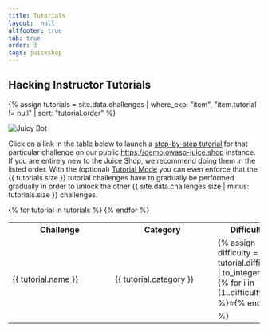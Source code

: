```yaml
---
title: Tutorials
layout:  null
altfooter: true
tab: true
order: 3
tags: juiceshop
---
```


## Hacking Instructor Tutorials

{% assign tutorials = site.data.challenges | where_exp: "item", "item.tutorial != null" | sort: "tutorial.order" %}

![Juicy Bot](https://raw.githubusercontent.com/bkimminich/juice-shop/master/frontend/src/assets/public/images/juicyBot_MedicalMask.png)

Click on a link in the table below to launch a <a
href="https://pwning.owasp-juice.shop/part1/challenges.html#hacking-instructor"
target="_blank">step-by-step tutorial</a> for that particular challenge
on our public <a href="https://demo.owasp-juice.shop"
target="_blank">https://demo.owasp-juice.shop</a> instance. If you are
entirely new to the Juice Shop, we recommend doing them in the listed
order. With the (optional)
[Tutorial Mode](https://pwning.owasp-juice.shop/part1/challenges.html#tutorial-mode)
you can even enforce that the {{ tutorials.size }} tutorial challenges
have to gradually be performed gradually in order to unlock the other {{
site.data.challenges.size | minus: tutorials.size }} challenges.

<table>
  <tr>
    <th>Challenge</th>
    <th>Category</th>
    <th>Difficulty</th>
  </tr>
  {% for tutorial in tutorials %}
  <tr>
    <td style="min-width: 190px"><a href="https://demo.owasp-juice.shop/#/hacking-instructor?challenge={{ tutorial.name }}" target="_blank">{{ tutorial.name }}</a></td>
    <td style="min-width: 190px">{{ tutorial.category }}</td>
    <td style="min-width: 100px">
    {% assign difficulty = tutorial.difficulty | to_integer %}
    {% for i in (1..difficulty) %}⭐{% endfor %}
    </td>
  </tr>
  {% endfor %}
</table>
